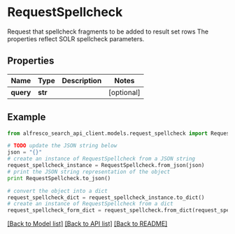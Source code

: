 # RequestSpellcheck

Request that spellcheck fragments to be added to result set rows The properties reflect SOLR spellcheck parameters. 

## Properties
Name | Type | Description | Notes
------------ | ------------- | ------------- | -------------
**query** | **str** |  | [optional] 

## Example

```python
from alfresco_search_api_client.models.request_spellcheck import RequestSpellcheck

# TODO update the JSON string below
json = "{}"
# create an instance of RequestSpellcheck from a JSON string
request_spellcheck_instance = RequestSpellcheck.from_json(json)
# print the JSON string representation of the object
print RequestSpellcheck.to_json()

# convert the object into a dict
request_spellcheck_dict = request_spellcheck_instance.to_dict()
# create an instance of RequestSpellcheck from a dict
request_spellcheck_form_dict = request_spellcheck.from_dict(request_spellcheck_dict)
```
[[Back to Model list]](../README.md#documentation-for-models) [[Back to API list]](../README.md#documentation-for-api-endpoints) [[Back to README]](../README.md)


